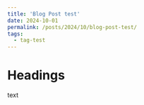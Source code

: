 ```yaml
---
title: 'Blog Post test'
date: 2024-10-01
permalink: /posts/2024/10/blog-post-test/
tags:
  - tag-test
---
```


Headings
======
text
